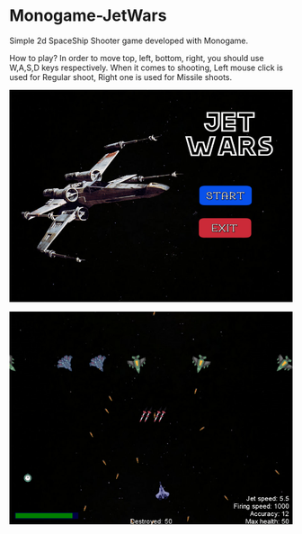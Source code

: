 # Monogame-JetWars
Simple 2d SpaceShip Shooter game developed with Monogame.

How to play?
In order to move top, left, bottom, right, you should use W,A,S,D keys respectively. When it comes to shooting, Left mouse click is used for Regular shoot, Right one is used for Missile shoots.

![](images/main_menu.png)

![](images/playing.png)
